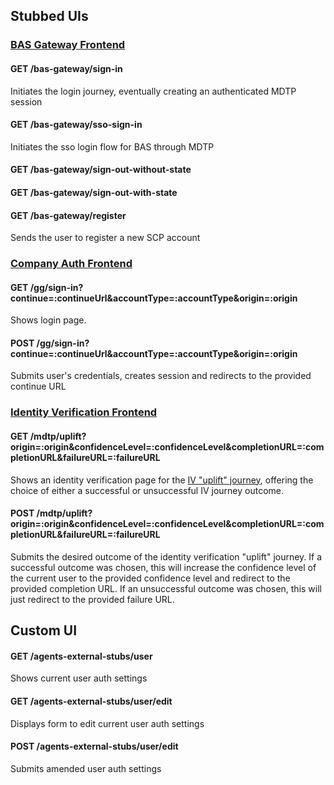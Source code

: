## Stubbed UIs

### [BAS Gateway Frontend](https://github.com/hmrc/bas-gateway-frontend/blob/master/README.md)
#### GET         /bas-gateway/sign-in
Initiates the login journey, eventually creating an authenticated MDTP session
#### GET         /bas-gateway/sso-sign-in
Initiates the sso login flow for BAS through MDTP
#### GET         /bas-gateway/sign-out-without-state
#### GET         /bas-gateway/sign-out-with-state
#### GET         /bas-gateway/register
Sends the user to register a new SCP account

### [Company Auth Frontend](https://github.com/hmrc/company-auth-frontend/blob/master/README.md)
#### GET /gg/sign-in?continue=:continueUrl&accountType=:accountType&origin=:origin
Shows login page.

#### POST /gg/sign-in?continue=:continueUrl&accountType=:accountType&origin=:origin
Submits user's credentials, creates session and redirects to the provided continue URL

### [Identity Verification Frontend](https://github.com/hmrc/identity-verification-frontend/blob/master/README.md)
#### GET /mdtp/uplift?origin=:origin&confidenceLevel=:confidenceLevel&completionURL=:completionURL&failureURL=:failureURL
Shows an identity verification page for the [IV "uplift" journey](https://github.com/hmrc/identity-verification-frontend/blob/master/README.md#get-mdtpuplift), offering the choice of either a successful or unsuccessful IV journey outcome.

#### POST /mdtp/uplift?origin=:origin&confidenceLevel=:confidenceLevel&completionURL=:completionURL&failureURL=:failureURL
Submits the desired outcome of the identity verification "uplift" journey.
If a successful outcome was chosen, this will increase the confidence level of the current user to the provided confidence level and redirect to the provided completion URL.
If an unsuccessful outcome was chosen, this will just redirect to the provided failure URL.

## Custom UI

#### GET /agents-external-stubs/user
Shows current user auth settings

#### GET /agents-external-stubs/user/edit
Displays form to edit current user auth settings

#### POST /agents-external-stubs/user/edit
Submits amended user auth settings
